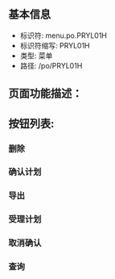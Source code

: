 
## 基本信息

- 标识符: menu.po.PRYL01H
- 标识符缩写: PRYL01H
- 类型: 菜单
- 路径: /po/PRYL01H

## 页面功能描述：





## 按钮列表:


### 删除



### 确认计划



### 导出



### 受理计划



### 取消确认



### 查询


